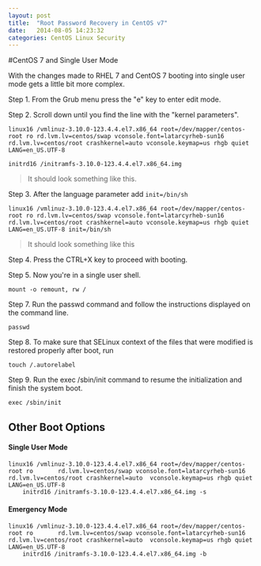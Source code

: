 ```yaml
---
layout: post
title:  "Root Password Recovery in CentOS v7"
date:   2014-08-05 14:23:32
categories: CentOS Linux Security
---
```


#CentOS 7 and Single User Mode

With the changes made to RHEL 7 and CentOS 7 booting into single user mode gets a little bit more complex.

Step 1. From the Grub menu press the "e" key to enter edit mode.

Step 2. Scroll down until you find the line with the "kernel parameters".

    linux16 /vmlinuz-3.10.0-123.4.4.el7.x86_64 root=/dev/mapper/centos-root ro rd.lvm.lv=centos/swap vconsole.font=latarcyrheb-sun16 rd.lvm.lv=centos/root crashkernel=auto vconsole.keymap=us rhgb quiet LANG=en_US.UTF-8

    initrd16 /initramfs-3.10.0-123.4.4.el7.x86_64.img
> It should look something like this.

Step 3.  After the language parameter add ` init=/bin/sh `

    linux16 /vmlinuz-3.10.0-123.4.4.el7.x86_64 root=/dev/mapper/centos-root ro rd.lvm.lv=centos/swap vconsole.font=latarcyrheb-sun16 rd.lvm.lv=centos/root crashkernel=auto vconsole.keymap=us rhgb quiet LANG=en_US.UTF-8 init=/bin/sh
> It should look something like this

Step 4.  Press the CTRL+X key to proceed with booting.

Step 5.  Now you're in a single user shell.

    mount -o remount, rw /

Step 7. Run the passwd command and follow the instructions displayed on the command line.

    passwd

Step 8. To make sure that SELinux context of the files that were modified is restored properly after boot, run

    touch /.autorelabel

Step 9. Run the exec /sbin/init command to resume the initialization and finish the system boot.

    exec /sbin/init


## Other Boot Options

#### Single User Mode
    linux16 /vmlinuz-3.10.0-123.4.4.el7.x86_64 root=/dev/mapper/centos-root ro       rd.lvm.lv=centos/swap vconsole.font=latarcyrheb-sun16 rd.lvm.lv=centos/root crashkernel=auto  vconsole.keymap=us rhgb quiet LANG=en_US.UTF-8
        initrd16 /initramfs-3.10.0-123.4.4.el7.x86_64.img -s


#### Emergency Mode
    linux16 /vmlinuz-3.10.0-123.4.4.el7.x86_64 root=/dev/mapper/centos-root ro       rd.lvm.lv=centos/swap vconsole.font=latarcyrheb-sun16 rd.lvm.lv=centos/root crashkernel=auto  vconsole.keymap=us rhgb quiet LANG=en_US.UTF-8
        initrd16 /initramfs-3.10.0-123.4.4.el7.x86_64.img -b


[jekyll-gh]: https://github.com/jekyll/jekyll
[jekyll]:    http://jekyllrb.com
